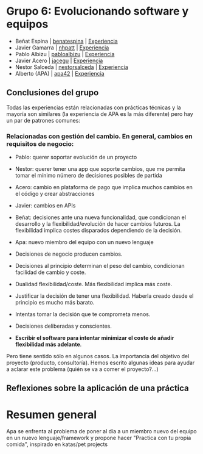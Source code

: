 # Grupo 6: Evolucionando software y equipos

* Beñat Espina | [benatespina](https://twitter.com/benatespina) | [Experiencia](http://ftt.programania.net/experiencias/39.html) 
* Javier Gamarra | [nhpatt](https://twitter.com/nhpatt) | [Experiencia](http://ftt.programania.net/experiencias/9.html) 
* Pablo Albizu | [pabloalbizu](https://twitter.com/pabloalbizu) | [Experiencia](http://ftt.programania.net/experiencias/20.html) 
* Javier Acero | [jacegu](https://twitter.com/jacegu) | [Experiencia](http://ftt.programania.net/experiencias/23.html) 
* Nestor Salceda | [nestorsalceda](https://twitter.com/nestorsalceda) | [Experiencia](http://ftt.programania.net/experiencias/42.html) 
* Alberto (APA) | [apa42](https://twitter.com/apa42) | [Experiencia](http://ftt.programania.net/experiencias/44.html) 

## Conclusiones del grupo

Todas las experiencias están relacionadas con prácticas técnicas y la mayoría son similares (la experiencia de APA es la más diferente) pero hay un par de patrones comunes:

### Relacionadas con gestión del cambio. En general, cambios en requisitos de negocio:

* Pablo: querer soportar evolución de un proyecto
* Nestor: querer tener una app que soporte cambios, que me permita tomar el mínimo número de decisiones posibles de partida
* Acero: cambio en plataforma de pago que implica muchos cambios en el código y crear abstracciones
* Javier: cambios en APIs
* Beñat: decisiones ante una nueva funcionalidad, que condicionan el desarrollo y la flexibilidad/evolución de hacer cambios futuros. La flexibilidad implica costes disparados dependiendo de la decisión.
* Apa: nuevo miembro del equipo con un nuevo lenguaje

* Decisiones de negocio producen cambios. 
* Decisiones al principio determinan el peso del cambio, condicionan facilidad de cambio y coste. 
* Dualidad flexibilidad/coste. Más flexibilidad implica más coste.
* Justificar la decisión de tener una flexibilidad. Haberla creado desde el principio es mucho más barato. 
* Intentas tomar la decisión que te comprometa menos. 
* Decisiones deliberadas y conscientes. 
* **Escribir el software para intentar minimizar el coste de añadir flexibilidad más adelante**.

Pero tiene sentido sólo en algunos casos. La importancia del objetivo del proyecto (producto, consultoría). Hemos escrito algunas ideas para ayudar a aclarar este problema (quién se va a comer el proyecto?...)

## Reflexiones sobre la aplicación de una práctica

# Resumen general

Apa se enfrenta al problema de poner al día a un miembro nuevo del equipo en un nuevo lenguaje/framework y propone hacer "Practica con tu propia comida", inspirado en katas/pet projects

<TODO>
